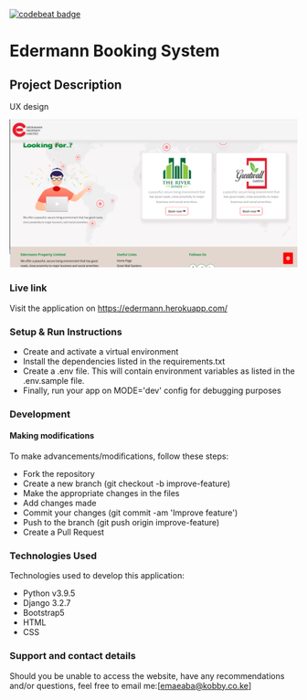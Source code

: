 [![codebeat badge](https://codebeat.co/badges/eff1c1cf-d5a9-47fe-be5f-0911cdc6481c)](https://codebeat.co/projects/github-com-enockabere-nepad-ui-master)
#   Edermann Booking System
## Project Description
UX design

![views](static/img/1.png)

### Live link
Visit the application on https://edermann.herokuapp.com/
### Setup & Run Instructions
- Create and activate a virtual environment
- Install the dependencies listed in the requirements.txt
- Create a .env file. This will contain environment variables as listed in the .env.sample file.
- Finally, run your app on MODE='dev' config for debugging purposes
### Development
#### Making modifications
To make advancements/modifications, follow these steps:
- Fork the repository
- Create a new branch (git checkout -b improve-feature)
- Make the appropriate changes in the files
- Add changes made
- Commit your changes (git commit -am 'Improve feature')
- Push to the branch (git push origin improve-feature)
- Create a Pull Request
### Technologies Used
Technologies used to develop this application:
- Python v3.9.5
- Django 3.2.7
- Bootstrap5
- HTML
- CSS
### Support and contact details
Should you be unable to access the website, have any recommendations and/or questions, feel free to email me:[emaeaba@kobby.co.ke]